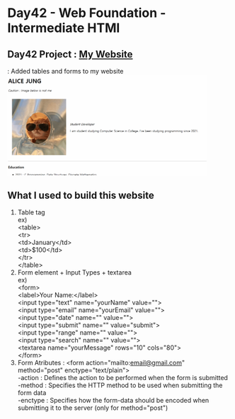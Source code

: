 # Day42 - Web Foundation - Intermediate HTMl
## Day42 Project : [My Website](index.html)
 : Added tables and forms to my website   
 <img src="myWebsite2.gif" width="450" height="auto">
## What I used to build this website
  1. Table tag   
    ex)<br>
      \<table\>   
        \<tr\>   
            \<td\>January\</td\>   
            \<td\>$100\</td\>   
        \</tr\>   
      \</table\>    
  2. Form element + Input Types + textarea<br>
    ex)<Br> 
     \<form\><br>
          \<label\>Your Name:\</label\><br>
          \<input type="text" name="yourName" value=""\><br>
          \<input type="email" name="yourEmail" value=""\><br>
          \<input type="date" name="" value=""\><br>
          \<input type="submit" name="" value="submit"\><br>
          \<input type="range" name="" value=""\><br>
          \<input type="search" name="" value=""\><br>
          \<textarea name="yourMessage" rows="10" cols="80"\></textarea><br>
    \</form\>   
  3. Form Atributes
    : \<form action="mailto:email@gmail.com" method="post" enctype="text/plain"\><br>
    -action : Defines the action to be performed when the form is submitted<br>
    -method : Specifies the HTTP method to be used when submitting the form data<br>
    -enctype : Specifies how the form-data should be encoded when submitting it to the server (only for method="post")<br>
